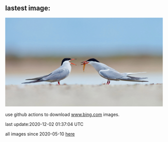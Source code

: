 ## lastest image:
![](images/CommonTernsGiving.jpg)

use github actions to download www.bing.com images.

last update:2020-12-02 01:37:04 UTC

all images since 2020-05-10 [here](https://github.com/counter2015/bing-daily-images/tree/master/images) 
